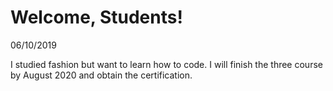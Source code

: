 # Welcome, Students!

06/10/2019

I studied fashion but want to learn how to code.
I will finish the three course by August 2020 and obtain the certification.
